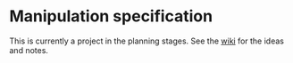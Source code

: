 # Manipulation specification

This is currently a project in the planning stages.  See the [wiki](https://github.com/csf-dev/CSF.Manipulation/wiki)
for the ideas and notes.
